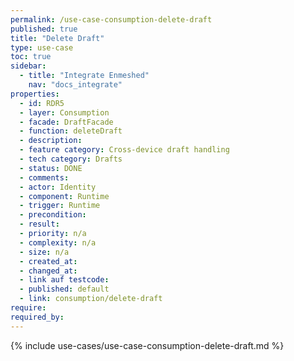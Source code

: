 ```yaml
---
permalink: /use-case-consumption-delete-draft
published: true
title: "Delete Draft"
type: use-case
toc: true
sidebar:
  - title: "Integrate Enmeshed"
    nav: "docs_integrate"
properties:
  - id: RDR5
  - layer: Consumption
  - facade: DraftFacade
  - function: deleteDraft
  - description:
  - feature category: Cross-device draft handling
  - tech category: Drafts
  - status: DONE
  - comments:
  - actor: Identity
  - component: Runtime
  - trigger: Runtime
  - precondition:
  - result:
  - priority: n/a
  - complexity: n/a
  - size: n/a
  - created_at:
  - changed_at:
  - link auf testcode:
  - published: default
  - link: consumption/delete-draft
require:
required_by:
---
```


{% include use-cases/use-case-consumption-delete-draft.md %}
